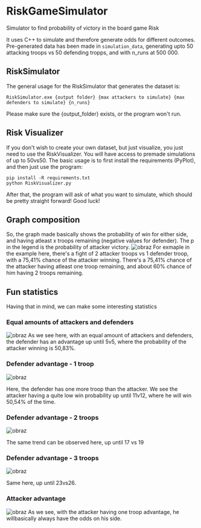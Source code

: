 # RiskGameSimulator
Simulator to find probability of victory in the board game Risk

It uses C++ to simulate and therefore generate odds for different outcomes.
Pre-generated data has been made in ```simulation_data```, generating upto 50 attacking troops vs 50 defending tropps, and with n_runs at 500 000.
## RiskSimulator
The general usage for the RiskSimulator that generates the dataset is:
```
RiskSimulator.exe {output folder} {max attackers to simulate} {max defenders to simulate} {n_runs}
```
Please make sure the {output_folder} exists, or the program won't run.

## Risk Visualizer
If you don't wish to create your own dataset, but just visualize, you just need to use the RiskVisualizer. You will have access to premade simulations of up to 50vs50.
The basic usage is to first install the requirements (PyPlot), and then just use the program:
```
pip install -R requirements.txt
python RiskVisualizer.py
```
After that, the program will ask of what you want to simulate, which should be pretty straight forward!
Good luck!

## Graph composition
So, the graph made basically shows the probability of win for either side, and having atleast x troops remaining (negative values for defender). The p in the legend is the probability of attacker victory.
![obraz](https://user-images.githubusercontent.com/13346371/201528487-ef03a409-b316-43e3-b05b-ae04df4c93c3.png)
For exmaple in the example here, there's a fight of 2 attacker troops vs 1 defender troop, with a 75,41% chance of the attacker winning. There's a 75,41% chance of the attacker having atleast one troop remaining, and about 60% chance of him having 2 troops remaining.

## Fun statistics
Having that in mind, we can make some interesting statistics

### Equal amounts of attackers and defenders
![obraz](https://user-images.githubusercontent.com/13346371/201557616-ca6ec418-061b-4ea9-8d97-e185e9df1dab.png)
As we see here, with an equal amount of attackers and defenders, the defender has an advantage up until 5v5, where the probability of the attacker winning is 50,83%.

### Defender advantage - 1 troop
![obraz](https://user-images.githubusercontent.com/13346371/201557682-decac747-982c-4b72-8940-32ffb2751076.png)

Here, the defender has one more troop than the attacker. We see the attacker having a quite low win probability up until 11v12, where he will win 50,54% of the time.

### Defender advantage - 2 troops
![obraz](https://user-images.githubusercontent.com/13346371/201557708-092629f9-ab75-4d7d-af03-59f762f8eca4.png)

The same trend can be observed here, up until 17 vs 19

### Defender advantage - 3 troops
![obraz](https://user-images.githubusercontent.com/13346371/201557805-57ce810e-f05a-4812-b3e4-69f2e9201784.png)

Same here, up until 23vs26.

### Attacker advantage
![obraz](https://user-images.githubusercontent.com/13346371/201557852-a9b4ea18-34cf-4577-a299-ffc73c391026.png)
As we see, with the attacker having one troop advantage, he willbasically always have the odds on his side.
